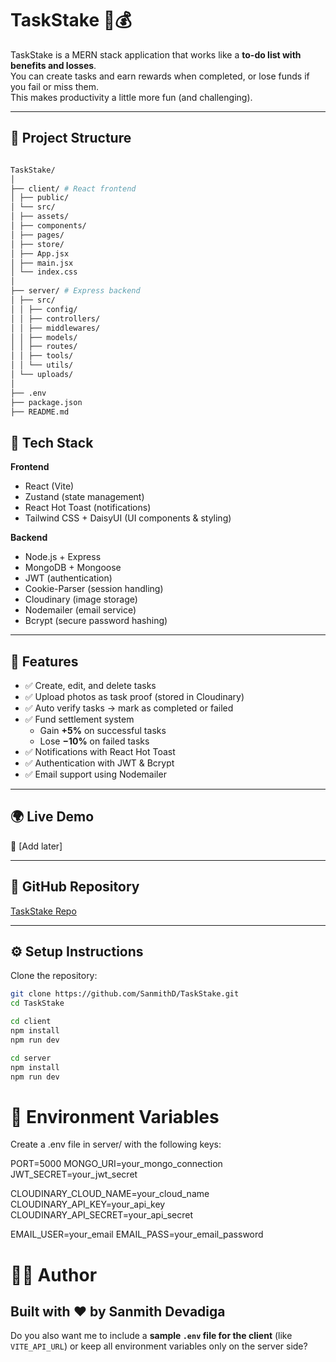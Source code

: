 # TaskStake 📝💰

TaskStake is a MERN stack application that works like a **to-do list with benefits and losses**.  
You can create tasks and earn rewards when completed, or lose funds if you fail or miss them.  
This makes productivity a little more fun (and challenging).

---

## 📂 Project Structure
```bash 

TaskStake/
│
├── client/ # React frontend
│ ├── public/ 
│ └── src/
│ ├── assets/ 
│ ├── components/
│ ├── pages/ 
│ ├── store/ 
│ ├── App.jsx 
│ ├── main.jsx 
│ └── index.css 
│
├── server/ # Express backend
│ ├── src/
│ │ ├── config/ 
│ │ ├── controllers/ 
│ │ ├── middlewares/ 
│ │ ├── models/ 
│ │ ├── routes/ 
│ │ ├── tools/ 
│ │ └── utils/
│ └── uploads/ 
│
├── .env
├── package.json 
├── README.md 

```

## 🚀 Tech Stack

**Frontend**
- React (Vite)
- Zustand (state management)
- React Hot Toast (notifications)
- Tailwind CSS + DaisyUI (UI components & styling)

**Backend**
- Node.js + Express
- MongoDB + Mongoose
- JWT (authentication)
- Cookie-Parser (session handling)
- Cloudinary (image storage)
- Nodemailer (email service)
- Bcrypt (secure password hashing)

---

## 📌 Features

- ✅ Create, edit, and delete tasks  
- ✅ Upload photos as task proof (stored in Cloudinary)  
- ✅ Auto verify tasks → mark as completed or failed  
- ✅ Fund settlement system  
  - Gain **+5%** on successful tasks  
  - Lose **−10%** on failed tasks  
- ✅ Notifications with React Hot Toast  
- ✅ Authentication with JWT & Bcrypt  
- ✅ Email support using Nodemailer  

---

## 🌍 Live Demo

🔗 [Add later]  

---

## 📎 GitHub Repository

[TaskStake Repo](https://github.com/SanmithD/TaskStake.git)

---

## ⚙️ Setup Instructions

Clone the repository:
```bash
git clone https://github.com/SanmithD/TaskStake.git
cd TaskStake

cd client
npm install
npm run dev

cd server
npm install
npm run dev
```

# 🔑 Environment Variables

Create a .env file in server/ with the following keys:

PORT=5000
MONGO_URI=your_mongo_connection
JWT_SECRET=your_jwt_secret

CLOUDINARY_CLOUD_NAME=your_cloud_name
CLOUDINARY_API_KEY=your_api_key
CLOUDINARY_API_SECRET=your_api_secret

EMAIL_USER=your_email
EMAIL_PASS=your_email_password

# 👨‍💻 Author

Built with ❤️ by Sanmith Devadiga
---

Do you also want me to include a **sample `.env` file for the client** (like `VITE_API_URL`) or keep all environment variables only on the server side?
